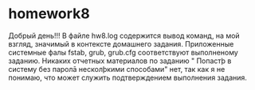 # homework8
Добрый день!!!
В файле hw8.log содержится вывод команд, на мой взгляд, значимый в контексте домашнего задания.
Приложенные системные фалы fstab, grub, grub.cfg соответствуют выполненому заданию.
Никаких отчетных материалов по заданию " Попастþ в систему без паролā несколþкими способами" нет, так как я не понимаю, что может служить подтверждением выполнения задания.
